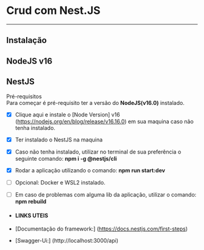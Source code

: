 # Crud com Nest.JS

<hr/>

## Instalação

## NodeJS v16

## NestJS

Pré-requisitos
<br>
Para começar é pré-requisito ter a versão do **NodeJS(v16.0)** instalado.

- [x] Clique aqui e instale o [Node Version] v16 (https://nodejs.org/en/blog/release/v16.16.0) em sua maquina caso não tenha instalado.

- [x] Ter instalado o NestJS na maquina

- [x] Caso não tenha instalado, utilizar no terminal de sua preferência o seguinte comando: **npm i -g @nestjs/cli**

- [x] Rodar a aplicação utilizando o comando: **npm run start:dev**

- [ ] Opcional: Docker e WSL2 instalado.

- [ ] Em caso de problemas com alguma lib da aplicação, utilizar o comando: **npm rebuild**

- #### LINKS UTEIS

- [Documentação do framework:] (https://docs.nestjs.com/first-steps)
  
- [Swagger-Ui:] (http://localhost:3000/api)
